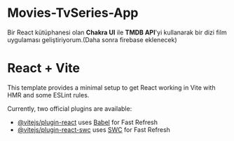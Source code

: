 # Movies-TvSeries-App 

Bir React kütüphanesi olan <b>Chakra UI</b> ile <b>TMDB API</b>'yi kullanarak bir dizi film uygulaması geliştiriyorum.(Daha sonra firebase eklenecek)



# React + Vite

This template provides a minimal setup to get React working in Vite with HMR and some ESLint rules.

Currently, two official plugins are available:

- [@vitejs/plugin-react](https://github.com/vitejs/vite-plugin-react/blob/main/packages/plugin-react/README.md) uses [Babel](https://babeljs.io/) for Fast Refresh
- [@vitejs/plugin-react-swc](https://github.com/vitejs/vite-plugin-react-swc) uses [SWC](https://swc.rs/) for Fast Refresh
